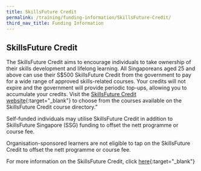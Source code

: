 ```yaml
---
title: SkillsFuture Credit
permalink: /training/funding-information/SkillsFuture-Credit/
third_nav_title: Funding Information
---
```


## SkillsFuture Credit


The SkillsFuture Credit aims to encourage individuals to take ownership of their skills development and lifelong learning. All Singaporeans aged 25 and above can use their S$500 SkillsFuture Credit from the government to pay for a wide range of approved skills-related courses. Your credits will not expire and the government will provide periodic top-ups, allowing you to accumulate your credits. Visit the [SkillsFuture Credit website](http://www.skillsfuture.sg/credit){:target="_blank"}     to choose from the courses available on the SkillsFuture Credit course directory.”  
  
Self-funded individuals may utilise SkillsFuture Credit in addition to SkillsFuture Singapore (SSG) funding to offset the nett programme or course fee.  
  
Organisation-sponsored learners are not eligible to tap on the SkillsFuture Credit to offset the nett programme or course fee.

For more information on the SkillsFuture Credit, click [here](http://www.skillsfuture.sg/credit){:target="_blank"}    
